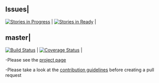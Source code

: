 Issues|
-----------
[![Stories in Progress](https://badge.waffle.io/micheljung/downlords-faf-client.png?label=in%20progress&title=In%20Progress)](https://waffle.io/micheljung/downlords-faf-client) |
[![Stories in Ready](https://badge.waffle.io/micheljung/downlords-faf-client.png?label=Ready&title=Up%20For%20Grabs)](https://waffle.io/micheljung/downlords-faf-client) |

master|
------------
[![Build Status](https://travis-ci.org/micheljung/downlords-faf-client.svg?branch=master)](https://travis-ci.org/micheljung/downlords-faf-client) |
[![Coverage Status](https://coveralls.io/repos/micheljung/downlords-faf-client/badge.svg)](https://coveralls.io/r/micheljung/downlords-faf-client) |

-Please see the [project page](http://micheljung.github.io/downlords-faf-client/)

-Please take a look at the [contribution guidelines](https://github.com/micheljung/downlords-faf-client/wiki/Contribution-guidelines) before creating a pull request
